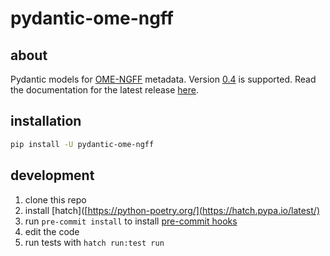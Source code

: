 # pydantic-ome-ngff
## about
Pydantic models for [OME-NGFF](https://ngff.openmicroscopy.org/) metadata. Version [0.4](https://ngff.openmicroscopy.org/0.4/index.html) is supported. Read the documentation for the latest release [here](https://janeliascicomp.github.io/pydantic-ome-ngff/).

## installation

```bash
pip install -U pydantic-ome-ngff
```

## development

1. clone this repo
2. install [hatch]([https://python-poetry.org/](https://hatch.pypa.io/latest/)
4. run `pre-commit install` to install [pre-commit hooks](https://github.com/JaneliaSciComp/pydantic-ome-ngff/blob/main/.pre-commit-config.yaml)
5. edit the code
6. run tests with `hatch run:test run`
